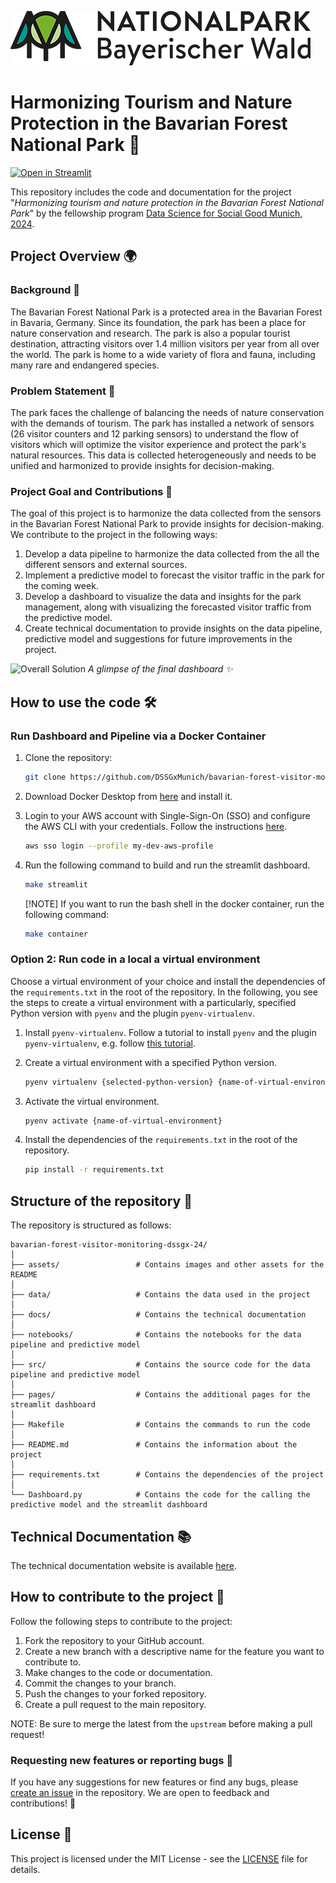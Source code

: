 ![Bavarian Forest Logo](src/streamlit_app/assets/logo-bavarian-forest-national-park.png)
# Harmonizing Tourism and Nature Protection in the Bavarian Forest National Park 🌲 

[![Open in Streamlit](https://static.streamlit.io/badges/streamlit_badge_black_red.svg)](https://nationalpark-bayerischer-wald.streamlit.app/)

This repository includes the code and documentation for the project "*Harmonizing tourism and nature protection in the Bavarian Forest National Park*" by the fellowship program [Data Science for Social Good Munich, 2024](https://sites.google.com/view/dssgx-munich-2023/startseite).

## Project Overview 🌍 

### Background 📜

The Bavarian Forest National Park is a protected area in the Bavarian Forest in Bavaria, Germany. Since its foundation, the park has been a place for nature conservation and research. The park is also a popular tourist destination, attracting visitors over 1.4 million visitors per year from all over the world. The park is home to a wide variety of flora and fauna, including many rare and endangered species.

### Problem Statement 🎯

The park faces the challenge of balancing the needs of nature conservation with the demands of tourism. The park has installed a network of sensors (26 visitor counters and 12 parking sensors) to understand the flow of visitors which will optimize the visitor experience and protect the park's natural resources. This data is collected heterogeneously and needs to be unified and harmonized to provide insights for decision-making.

### Project Goal and Contributions 🚀

The goal of this project is to harmonize the data collected from the sensors in the Bavarian Forest National Park to provide insights for decision-making. 
We contribute to the project in the following ways:
1. Develop a data pipeline to harmonize the data collected from the all the different sensors and external sources.
2. Implement a predictive model to forecast the visitor traffic in the park for the coming week.
3. Develop a dashboard to visualize the data and insights for the park management, along with visualizing the forecasted visitor traffic from the predictive model.
4. Create technical documentation to provide insights on the data pipeline, predictive model and suggestions for future improvements in the project.

![Overall Solution](docs/asset/overall-dashboard.gif)
_A glimpse of the final dashboard ✨_

## How to use the code 🛠️

### Run Dashboard and Pipeline via a Docker Container

1. Clone the repository:
   ```bash
   git clone https://github.com/DSSGxMunich/bavarian-forest-visitor-monitoring-dssgx-24.git
    ```
2. Download Docker Desktop from [here](https://www.docker.com/products/docker-desktop/) and install it.

3. Login to your AWS account with Single-Sign-On (SSO) and configure the AWS CLI with your credentials. Follow the instructions [here](https://docs.aws.amazon.com/cli/latest/userguide/cli-configure-sso.html).
    ```bash
    aws sso login --profile my-dev-aws-profile
    ```

3. Run the following command to build and run the streamlit dashboard.
   ```bash
   make streamlit
   ```
    [!NOTE]  If you want to run the bash shell in the docker container, run the following command:
    ```bash
    make container
    ```


### Option 2: Run code in a local a virtual environment

Choose a virtual environment of your choice and install the dependencies of the `requirements.txt` in the root of the repository. In the following, you see the steps to create a virtual environment with a particularly, specified Python version with `pyenv` and the plugin `pyenv-virtualenv`.

1.  Install `pyenv-virtualenv`. Follow a tutorial to install `pyenv` and the plugin `pyenv-virtualenv`, e.g. follow [this tutorial](https://medium.com/@adocquin/mastering-python-virtual-environments-with-pyenv-and-pyenv-virtualenv-c4e017c0b173).

2. Create a virtual environment with a specified Python version.
    ```bash
    pyenv virtualenv {selected-python-version} {name-of-virtual-environment}
    ```
3. Activate the virtual environment.
    ```bash
    pyenv activate {name-of-virtual-environment}
    ```
4. Install the dependencies of the `requirements.txt` in the root of the repository.
    ```bash
    pip install -r requirements.txt
    ```
## Structure of the repository 📁

The repository is structured as follows:

```
bavarian-forest-visitor-monitoring-dssgx-24/
│
├── assets/                 # Contains images and other assets for the README
│
├── data/                   # Contains the data used in the project
│
├── docs/                   # Contains the technical documentation
│
├── notebooks/              # Contains the notebooks for the data pipeline and predictive model
│
├── src/                    # Contains the source code for the data pipeline and predictive model
│
├── pages/                  # Contains the additional pages for the streamlit dashboard
│
├── Makefile                # Contains the commands to run the code
│
├── README.md               # Contains the information about the project
│
├── requirements.txt        # Contains the dependencies of the project
│
└── Dashboard.py            # Contains the code for the calling the predictive model and the streamlit dashboard
```

## Technical Documentation 📚

The technical documentation website is available [here](https://dssgxmunich.github.io/bavarian-forest-visitor-monitoring-dssgx-24/). 

## How to contribute to the project 🤝

Follow the following steps to contribute to the project:

1. Fork the repository to your GitHub account.
2. Create a new branch with a descriptive name for the feature you want to contribute to.
3. Make changes to the code or documentation.
4. Commit the changes to your branch.
5. Push the changes to your forked repository.
6. Create a pull request to the main repository.

NOTE: Be sure to merge the latest from the `upstream` before making a pull request!

### Requesting new features or reporting bugs 🐞

If you have any suggestions for new features or find any bugs, please [create an issue](https://github.com/DSSGxMunich/bavarian-forest-visitor-monitoring-dssgx-24/issues/new) in the repository. We are open to feedback and contributions! 🙏

## License 📝

This project is licensed under the MIT License - see the [LICENSE](LICENSE) file for details.


